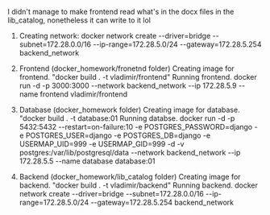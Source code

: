 I didn't manage to make frontend read what's in the docx files in the lib_catalog, nonetheless it can write to it lol

1. Creating network: 
docker network create --driver=bridge --subnet=172.28.0.0/16 --ip-range=172.28.5.0/24 --gateway=172.28.5.254 backend_network

2. Frontend (docker_homework/fronetnd folder)
Creating image for frontend. "docker build . -t vladimir/frontend"
Running frontend. docker run -d -p 3000:3000 --network backend_network --ip 172.28.5.9 --name frontend vladimir/frontend

3. Database (docker_homework folder)
Creating image for database. "docker build . -t database:01 
Running databse. docker run -d -p 5432:5432 --restart=on-failure:10 -e POSTGRES_PASSWORD=django -e POSTGRES_USER=django -e POSTGRES_DB=django -e USERMAP_UID=999 -e USERMAP_GID=999 -d -v postgres:/var/lib/postgresql/data --network backend_network --ip 172.28.5.5 --name database database:01

4. Backend (docker_homework/lib_catalog folder) 
Creating image for backend. "docker build . -t vladimir/backend"
Running backend. docker network create --driver=bridge --subnet=172.28.0.0/16 --ip-range=172.28.5.0/24 --gateway=172.28.5.254 backend_network
